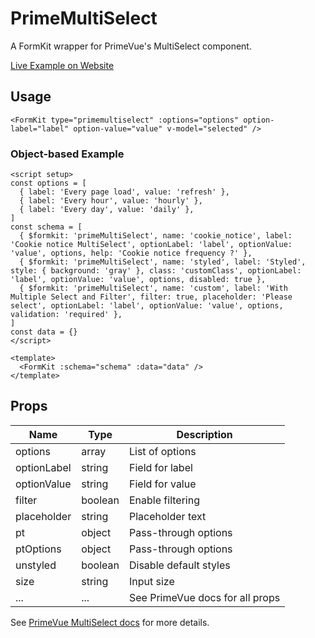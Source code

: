 # PrimeMultiSelect

A FormKit wrapper for PrimeVue's MultiSelect component.

[Live Example on Website](https://formkit-primevue.netlify.app/inputs/multiselect)

## Usage
```vue
<FormKit type="primemultiselect" :options="options" option-label="label" option-value="value" v-model="selected" />
```

### Object-based Example
```vue
<script setup>
const options = [
  { label: 'Every page load', value: 'refresh' },
  { label: 'Every hour', value: 'hourly' },
  { label: 'Every day', value: 'daily' },
]
const schema = [
  { $formkit: 'primeMultiSelect', name: 'cookie_notice', label: 'Cookie notice MultiSelect', optionLabel: 'label', optionValue: 'value', options, help: 'Cookie notice frequency ?' },
  { $formkit: 'primeMultiSelect', name: 'styled', label: 'Styled', style: { background: 'gray' }, class: 'customClass', optionLabel: 'label', optionValue: 'value', options, disabled: true },
  { $formkit: 'primeMultiSelect', name: 'custom', label: 'With Multiple Select and Filter', filter: true, placeholder: 'Please select', optionLabel: 'label', optionValue: 'value', options, validation: 'required' },
]
const data = {}
</script>

<template>
  <FormKit :schema="schema" :data="data" />
</template>
```

## Props
| Name         | Type      | Description |
|--------------|-----------|-------------|
| options      | array     | List of options |
| optionLabel  | string    | Field for label |
| optionValue  | string    | Field for value |
| filter       | boolean   | Enable filtering |
| placeholder  | string    | Placeholder text |
| pt           | object    | Pass-through options |
| ptOptions    | object    | Pass-through options |
| unstyled     | boolean   | Disable default styles |
| size         | string    | Input size |
| ...          | ...       | See PrimeVue docs for all props |

See [PrimeVue MultiSelect docs](https://primevue.org/multiselect/) for more details.

